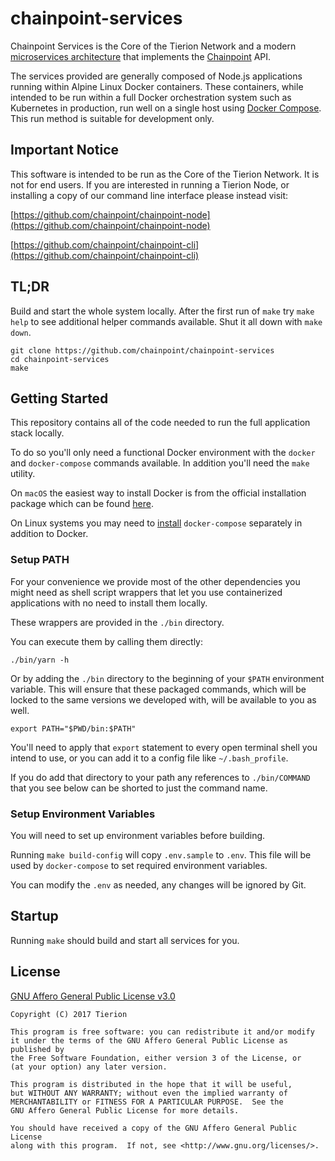 # chainpoint-services

Chainpoint Services is the Core of the Tierion Network and
a modern [microservices architecture](https://martinfowler.com/articles/microservices.html)
that implements the [Chainpoint](https://chainpoint.org) API.

The services provided are generally composed of Node.js applications
running within Alpine Linux Docker containers. These containers,
while intended to be run within a full Docker orchestration
system such as Kubernetes in production, run well on a single host
using [Docker Compose](https://docs.docker.com/compose/overview/).
This run method is suitable for development only.

## Important Notice

This software is intended to be run as the Core of the Tierion Network. It is not for end users. If you are interested in running a Tierion Node, or installing a copy of our command line interface please instead visit:

[https://github.com/chainpoint/chainpoint-node](https://github.com/chainpoint/chainpoint-node)

[https://github.com/chainpoint/chainpoint-cli](https://github.com/chainpoint/chainpoint-cli)


## TL;DR

Build and start the whole system locally. After the first run of `make` try `make help`
to see additional helper commands available. Shut it all down with `make down`.

```
git clone https://github.com/chainpoint/chainpoint-services
cd chainpoint-services
make
```

## Getting Started

This repository contains all of the code needed to
run the full application stack locally.

To do so you'll only need a functional Docker environment with the `docker`
and `docker-compose` commands available. In addition you'll need the `make`
utility.

On `macOS` the easiest way to install Docker is from the official
installation package which can be found [here](https://www.docker.com/docker-mac).

On Linux systems you may need to [install](https://docs.docker.com/compose/install/) `docker-compose`
separately in addition to Docker.

### Setup PATH

For your convenience we provide most of the other dependencies you might need
as shell script wrappers that let you use containerized applications
with no need to install them locally.

These wrappers are provided in the `./bin` directory.

You can execute them by calling them directly:

```
./bin/yarn -h
```

Or by adding the `./bin` directory to the beginning of your `$PATH`
environment variable. This will ensure that these packaged commands,
which will be locked to the same versions we developed with, will
be available to you as well.

```
export PATH="$PWD/bin:$PATH"
```

You'll need to apply that `export` statement to
every open terminal shell you intend to use, or
you can add it to a config file like `~/.bash_profile`.

If you do add that directory to your path any
references to `./bin/COMMAND` that you see below
can be shorted to just the command name.

### Setup Environment Variables

You will need to set up environment variables before building.

Running `make build-config` will copy `.env.sample` to `.env`. This file will be used by `docker-compose` to set required environment variables.

You can modify the `.env` as needed, any changes will be ignored by Git.

## Startup

Running `make` should build and start all services for you.

## License

[GNU Affero General Public License v3.0](http://www.gnu.org/licenses/agpl-3.0.txt)

```
Copyright (C) 2017 Tierion

This program is free software: you can redistribute it and/or modify
it under the terms of the GNU Affero General Public License as published by
the Free Software Foundation, either version 3 of the License, or
(at your option) any later version.

This program is distributed in the hope that it will be useful,
but WITHOUT ANY WARRANTY; without even the implied warranty of
MERCHANTABILITY or FITNESS FOR A PARTICULAR PURPOSE.  See the
GNU Affero General Public License for more details.

You should have received a copy of the GNU Affero General Public License
along with this program.  If not, see <http://www.gnu.org/licenses/>.
```
